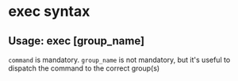 # exec syntax

## Usage: exec <command> [group_name]
`command` is mandatory.
`group_name` is not mandatory, but it's useful to dispatch the command to the correct group(s)